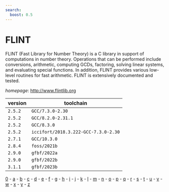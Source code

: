 ```yaml
---
search:
  boost: 0.5
---
```

# FLINT

FLINT (Fast Library for Number Theory) is a C library in support of computations  in number theory. Operations that can be performed include conversions, arithmetic, computing GCDs,  factoring, solving linear systems, and evaluating special functions. In addition, FLINT provides  various low-level routines for fast arithmetic. FLINT is extensively documented and tested.

*homepage*: <http://www.flintlib.org>

version | toolchain
--------|----------
``2.5.2`` | ``GCC/7.3.0-2.30``
``2.5.2`` | ``GCC/8.2.0-2.31.1``
``2.5.2`` | ``GCC/8.3.0``
``2.5.2`` | ``iccifort/2018.3.222-GCC-7.3.0-2.30``
``2.7.1`` | ``GCC/10.3.0``
``2.8.4`` | ``foss/2021b``
``2.9.0`` | ``gfbf/2022a``
``2.9.0`` | ``gfbf/2022b``
``3.1.1`` | ``gfbf/2023b``

[0](../0/index.md) - [a](../a/index.md) - [b](../b/index.md) - [c](../c/index.md) - [d](../d/index.md) - [e](../e/index.md) - [f](../f/index.md) - [g](../g/index.md) - [h](../h/index.md) - [i](../i/index.md) - [j](../j/index.md) - [k](../k/index.md) - [l](../l/index.md) - [m](../m/index.md) - [n](../n/index.md) - [o](../o/index.md) - [p](../p/index.md) - [q](../q/index.md) - [r](../r/index.md) - [s](../s/index.md) - [t](../t/index.md) - [u](../u/index.md) - [v](../v/index.md) - [w](../w/index.md) - [x](../x/index.md) - [y](../y/index.md) - [z](../z/index.md)

